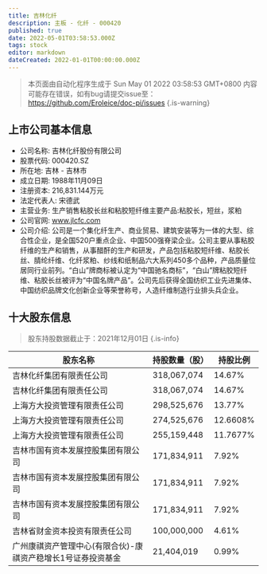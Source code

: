 ```yaml
---
title: 吉林化纤
description: 主板 - 化纤 - 000420
published: true
date: 2022-05-01T03:58:53.000Z
tags: stock
editor: markdown
dateCreated: 2022-01-01T00:00:00.000Z
---
```


> 本页面由自动化程序生成于 Sun May 01 2022 03:58:53 GMT+0800
> 内容可能存在错误，如有bug请提交issue至：https://github.com/Eroleice/doc-pi/issues
{.is-warning}

## 上市公司基本信息
- 公司名称: 吉林化纤股份有限公司
- 股票代码: 000420.SZ
- 所在地: 吉林 - 吉林市
- 成立日期: 1988年11月09日
- 注册资本: 216,831.144万元
- 法定代表人: 宋德武
- 主营业务: 生产销售粘胶长丝和粘胶短纤维主要产品:粘胶长，短丝，浆粕
- 公司官网: www.jlcfc.com
- 公司介绍: 公司是一个集化纤生产、商业贸易、建筑安装等为一体的大型、综合性企业，是全国520户重点企业、中国500强脊梁企业。公司主要从事粘胶纤维的生产和销售，从事醋酐的生产和研发，产品包括粘胶短纤维、粘胶长丝、腈纶纤维、化纤浆粕、纱线和纸制品六大系列450多个品种，产品质量位居同行业前列。“白山”牌商标被认定为“中国驰名商标”，“白山”牌粘胶短纤维、粘胶长丝被评为“中国名牌产品”。公司先后获得全国纺织工业先进集体、中国纺织品牌文化创新企业等荣誉称号，人造纤维制造行业排头兵企业。


## 十大股东信息
> 股东持股数据截止于：2021年12月01日
{.is-info}

| 股东名称 | 持股数量（股） | 持股比例 |
| --- | --- | --- |
| 吉林化纤集团有限责任公司 | 318,067,074 | 14.67% |
| 吉林化纤集团有限责任公司 | 318,067,074 | 14.67% |
| 上海方大投资管理有限责任公司 | 298,525,676 | 13.77% |
| 上海方大投资管理有限责任公司 | 274,525,676 | 12.6608% |
| 上海方大投资管理有限责任公司 | 255,159,448 | 11.7677% |
| 吉林市国有资本发展控股集团有限公司 | 171,834,911 | 7.92% |
| 吉林市国有资本发展控股集团有限公司 | 171,834,911 | 7.92% |
| 吉林市国有资本发展控股集团有限公司 | 171,834,911 | 7.92% |
| 吉林省财金资本投资有限责任公司 | 100,000,000 | 4.61% |
| 广州康祺资产管理中心(有限合伙)-康祺资产稳增长1号证券投资基金 | 21,404,019 | 0.99% |




